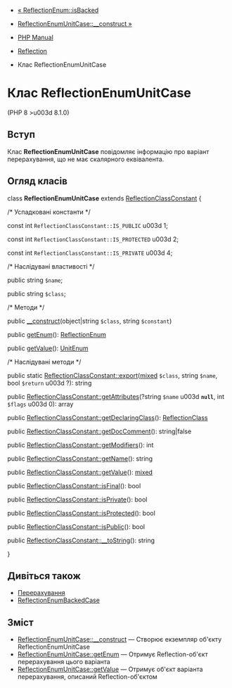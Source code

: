 - [« ReflectionEnum::isBacked](reflectionenum.isbacked.md)
- [ReflectionEnumUnitCase::\_\_construct »](reflectionenumunitcase.construct.md)

- [PHP Manual](index.md)
- [Reflection](book.reflection.md)
- Клас ReflectionEnumUnitCase

# Клас ReflectionEnumUnitCase

(PHP 8 \>u003d 8.1.0)

## Вступ

Клас **ReflectionEnumUnitCase** повідомляє інформацію про варіант
перерахування, що не має скалярного еквівалента.

## Огляд класів

class **ReflectionEnumUnitCase** extends
[ReflectionClassConstant](class.reflectionclassconstant.md) {

/\* Успадковані константи \*/

const int `ReflectionClassConstant::IS_PUBLIC` u003d 1;

const int `ReflectionClassConstant::IS_PROTECTED` u003d 2;

const int `ReflectionClassConstant::IS_PRIVATE` u003d 4;

/\* Наслідувані властивості \*/

public string `$name`;

public string `$class`;

/\* Методи \*/

public
[\_\_construct](reflectionenumunitcase.construct.md)(object\|string
`$class`, string `$constant`)

public [getEnum](reflectionenumunitcase.getenum.md)():
[ReflectionEnum](class.reflectionenum.md)

public [getValue](reflectionenumunitcase.getvalue.md)():
[UnitEnum](class.unitenum.md)

/\* Наслідувані методи \*/

public static
[ReflectionClassConstant::export](reflectionclassconstant.export.md)([mixed](language.types.declarations.md#language.types.declarations.mixed)
`$class`, string `$name`, bool `$return` u003d ?): string

public
[ReflectionClassConstant::getAttributes](reflectionclassconstant.getattributes.md)(?string
`$name` u003d **`null`**, int `$flags` u003d 0): array

public
[ReflectionClassConstant::getDeclaringClass](reflectionclassconstant.getdeclaringclass.md)():
[ReflectionClass](class.reflectionclass.md)

public
[ReflectionClassConstant::getDocComment](reflectionclassconstant.getdoccomment.md)():
string\|false

public
[ReflectionClassConstant::getModifiers](reflectionclassconstant.getmodifiers.md)():
int

public
[ReflectionClassConstant::getName](reflectionclassconstant.getname.md)():
string

public
[ReflectionClassConstant::getValue](reflectionclassconstant.getvalue.md)():
[mixed](language.types.declarations.md#language.types.declarations.mixed)

public
[ReflectionClassConstant::isFinal](reflectionclassconstant.isfinal.md)():
bool

public
[ReflectionClassConstant::isPrivate](reflectionclassconstant.isprivate.md)():
bool

public
[ReflectionClassConstant::isProtected](reflectionclassconstant.isprotected.md)():
bool

public
[ReflectionClassConstant::isPublic](reflectionclassconstant.ispublic.md)():
bool

public
[ReflectionClassConstant::\_\_toString](reflectionclassconstant.tostring.md)():
string

}

## Дивіться також

- [Перерахування](language.enumerations.md)
- [ReflectionEnumBackedCase](class.reflectionenumbackedcase.md)

## Зміст

- [ReflectionEnumUnitCase::\_\_construct](reflectionenumunitcase.construct.md)
— Створює екземпляр об'єкту ReflectionEnumUnitCase
- [ReflectionEnumUnitCase::getEnum](reflectionenumunitcase.getenum.md)
— Отримує Reflection-об'єкт перерахування цього варіанта
- [ReflectionEnumUnitCase::getValue](reflectionenumunitcase.getvalue.md)
— Отримує об'єкт варіанта перерахування, описаний
Reflection-об'єктом
